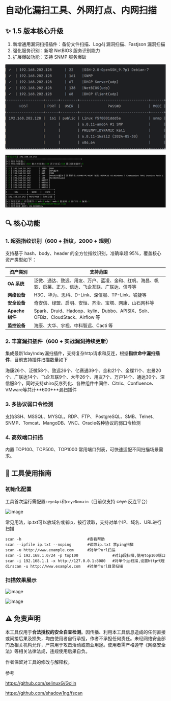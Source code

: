 # 自动化漏扫工具、外网打点、内网扫描



## ✨ 1.5 版本核心升级

1. 新增通用漏洞扫描插件：备份文件扫描、Log4j 漏洞扫描、Fastjson 漏洞扫描
2. 强化服务识别：新增 NetBIOS 服务识别能力
3. 扩展爆破功能：支持 SNMP 服务爆破

![e589114e399c2bf9d4406d9fd42c750.png](https://github.com/CRlife/Rscan/blob/main/images/e589114e399c2bf9d4406d9fd42c750.png?raw=true)

![image-20251028173036243.png](https://github.com/CRlife/Rscan/blob/main/images/image-20251028173036243.png?raw=true)



## 🔍 核心功能

### 1. 超强指纹识别（600 + 指纹，2000 + 规则）

支持基于 hash、body、header 的全方位指纹识别，准确率超 95%，覆盖核心资产类型如下：

| 资产类别        | 支持范围                                                     |
| --------------- | ------------------------------------------------------------ |
| **OA 系统**     | 泛微、通达、致远、用友、万户、蓝凌、金和、红帆、海昌、帆软、启莱、正方、信达、飞企互联、广联达、信呼等 |
| **网络设备**    | H3C、华为、思科、D-Link、深信服、TP-Link、锐捷等             |
| **安全设备**    | 奇安信、绿盟、启明、安恒、齐治、宝塔、网康、山石网科等       |
| **Apache 组件** | Spark、Druid、Hadoop、kylin、Dubbo、APISIX、Solr、OFBiz、CloudStack、Airflow 等 |
| **监控设备**    | 海康、大华、宇视、中科智远、Cacti 等                         |

### 2. 丰富漏扫插件（600 + 实战漏洞持续更新）


集成最新1day\nday漏扫插件，支持复杂http请求和反连，根据**指纹命中漏扫插件**，目前支持插件扫描数量如下

海康26个、泛微58个、致远26个、亿赛通39个、金和21个、金蝶11个、宏景20个、广联达14个、飞企互联9个、大华26个、用友7个、万户14个、通达30个、深信服8个，同时支持shiro反序列化、各种组件中间件、Citrix、Confluence、VMware等共计**600+**漏扫插件

### 3. 多协议弱口令检测


支持SSH、MSSQL、MYSQL，RDP、FTP、  PostgreSQL、SMB、Telnet、SNMP、Tomcat、MangoDB、VNC、Oracle各种协议的弱口令检测

### 4. 高效端口扫描

内置 TOP100、TOP500、TOP1000 常用端口列表，可快速适配不同扫描场景需求。



## 🚀 工具使用指南

### 初始化配置

工具首次运行需配置`ceyeApi`和`ceyeDomain`（目前仅支持 ceye 反连平台）

![image](https://github.com/user-attachments/assets/8ff0ecce-603a-4ea9-91cf-c19f72b19ae4)


常见用法，ip.txt可以放域名或者ip，按行读取，支持对单个IP、域名、URL进行扫描


```
scan -h                             #查看帮助
scan --ipfile ip.txt --noping       #读取ip.txt 禁ping扫描
scan -u http://www.example.com      #对单个url扫描
scan -i 192.168.1.0/24 -p top100               #对ip段扫描,使用top100端口
scan -i 192.168.1.1 -x http://127.0.0.1:8080   #对单个ip扫描,设置http代理
dirscan -u http://www.example.com   #对单个url目录扫描
```



### 扫描效果展示

![image](https://github.com/user-attachments/assets/ba15c214-317e-4ab3-8ecc-8e4e5e1d7c32)

![image](https://github.com/user-attachments/assets/7d44833e-00ec-439a-ae65-5e89d33afcc0)





## ⚠️ 免责声明

本工具仅用于**合法授权的安全自查检测**。因传播、利用本工具信息造成的任何直接或间接后果及损失，均由使用者自行承担，作者不承担任何责任。未经网络安全部门及相关机构允许，严禁用于攻击活动或商业用途。使用者需严格遵守《网络安全法》等相关法律法规，违规使用后果自负。

作者保留对工具的修改与解释权。

参考

https://github.com/selinuxG/Golin

https://github.com/shadow1ng/fscan



